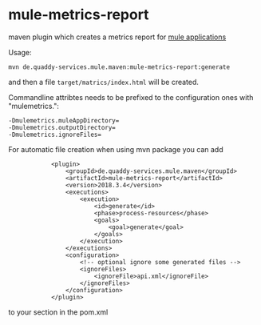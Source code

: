 # mule-metrics-report
maven plugin which creates a metrics report for [mule applications](https://www.mulesoft.com/platform/mule)

Usage:

```
mvn de.quaddy-services.mule.maven:mule-metrics-report:generate
```

and then a file `target/matrics/index.html` will be created.

Commandline attribtes needs to be prefixed to the configuration ones with "mulemetrics.":

```
-Dmulemetrics.muleAppDirectory=
-Dmulemetrics.outputDirectory=
-Dmulemetrics.ignoreFiles=
```

For automatic file creation when using mvn package you can add

```
			<plugin>
				<groupId>de.quaddy-services.mule.maven</groupId>
				<artifactId>mule-metrics-report</artifactId>
				<version>2018.3.4</version>
				<executions>
					<execution>
						<id>generate</id>
						<phase>process-resources</phase>
						<goals>
							<goal>generate</goal>
						</goals>
					</execution>
				</executions>
				<configuration>
					<!-- optional ignore some generated files -->
					<ignoreFiles>
						<ignoreFile>api.xml</ignoreFile>
					</ignoreFiles>
				</configuration>
			</plugin>

```

to your <plugins> section in the pom.xml